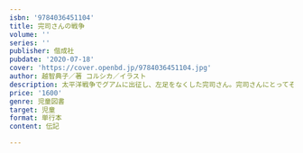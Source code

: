 ```yaml
---
isbn: '9784036451104'
title: 完司さんの戦争
volume: ''
series: ''
publisher: 偕成社
pubdate: '2020-07-18'
cover: 'https://cover.openbd.jp/9784036451104.jpg'
author: 越智典子／著 コルシカ／イラスト
description: 太平洋戦争でグアムに出征し、左足をなくした完司さん。完司さんにとってそれは「この世にない時代」だったのです。
price: '1600'
genre: 児童図書
target: 児童
format: 単行本
content: 伝記

---
```

